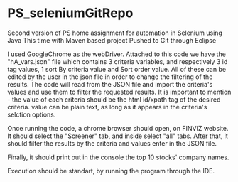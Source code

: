 # PS_seleniumGitRepo

Second version of PS home assignment for automation in Selenium using Java
This time with Maven based project
Pushed to Git through Eclipse

I used GoogleChrome as the webDriver. Attached to this code we have the "hA_vars.json" file which contains 3 criteria variables, and respectively 3 id tag values, 1 sort By criteria value and Sort order value. All of these can be edited by the user in the json file in order to change the filtering of the results. The code will read from the JSON file and import the criteria's values and use them to filter the requested results. It is important to mention - the value of each criteria should be the html id/xpath tag of the desired criteria. value can be plain text, as long as it appears in the criteria's selction options.

Once running the code, a chrome browser should open, on FINVIZ website. It should select the "Screener" tab, and inside select "all" tabs. After that, it should filter the results by the criteria and values enter in the JSON file.

Finally, it should print out in the console the top 10 stocks' company names.

Execution should be standart, by running the program through the IDE.
